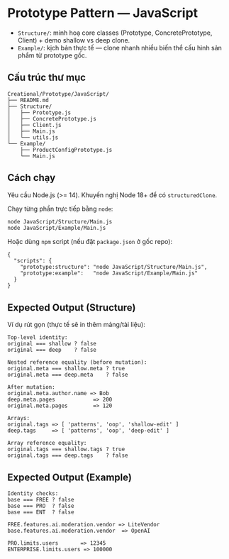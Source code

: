 # Prototype Pattern — JavaScript

- `Structure/`: minh hoạ core classes (Prototype, ConcretePrototype, Client) + demo shallow vs deep clone.
- `Example/`: kịch bản thực tế — clone nhanh nhiều biến thể cấu hình sản phẩm từ prototype gốc.

## Cấu trúc thư mục
```text
Creational/Prototype/JavaScript/
├── README.md
├── Structure/
│   ├── Prototype.js
│   ├── ConcretePrototype.js
│   ├── Client.js
│   ├── Main.js
│   └── utils.js
└── Example/
    ├── ProductConfigPrototype.js
    └── Main.js
```

## Cách chạy
Yêu cầu Node.js (>= 14). Khuyến nghị Node 18+ để có `structuredClone`.

Chạy từng phần trực tiếp bằng `node`:
```bash
node JavaScript/Structure/Main.js
node JavaScript/Example/Main.js
```

Hoặc dùng `npm` script (nếu đặt `package.json` ở gốc repo):
```jsonc
{
  "scripts": {
    "prototype:structure": "node JavaScript/Structure/Main.js",
    "prototype:example":   "node JavaScript/Example/Main.js"
  }
}
```

## Expected Output (Structure)
Ví dụ rút gọn (thực tế sẽ in thêm mảng/tài liệu):
```text
Top-level identity:
original === shallow ? false
original === deep    ? false

Nested reference equality (before mutation):
original.meta === shallow.meta ? true
original.meta === deep.meta    ? false

After mutation:
original.meta.author.name => Bob
deep.meta.pages            => 200
original.meta.pages        => 120

Arrays:
original.tags => [ 'patterns', 'oop', 'shallow-edit' ]
deep.tags     => [ 'patterns', 'oop', 'deep-edit' ]

Array reference equality:
original.tags === shallow.tags ? true
original.tags === deep.tags    ? false
```

## Expected Output (Example)
```text
Identity checks:
base === FREE ? false
base === PRO  ? false
base === ENT  ? false

FREE.features.ai.moderation.vendor => LiteVendor
base.features.ai.moderation.vendor  => OpenAI

PRO.limits.users       => 12345
ENTERPRISE.limits.users => 100000
```
